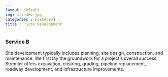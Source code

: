 ```yaml
---
layout: default
img: sitedev.jpg
categories : [sitedev]
title :  Site Development
---
```


### Service B

Site development typically includes planning, site design, construction, and maintenance. We first lay the groundwork for a project’s overall success. Stremler offers excavation, clearing, grading, pipeline replacement, roadway development, and infrastructure improvements.
